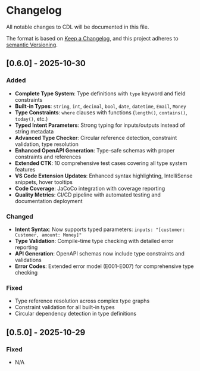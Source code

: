 # Changelog
All notable changes to CDL will be documented in this file.

The format is based on [Keep a Changelog](https://keepachangelog.com/en/1.0.0/),
and this project adheres to [semantic Versioning](https://semver.org/spec/v2.0.0.html).

## [0.6.0] - 2025-10-30

### Added
- **Complete Type System**: Type definitions with `type` keyword and field constraints
- **Built-in Types**: `string`, `int`, `decimal`, `bool`, `date`, `datetime`, `Email`, `Money`
- **Type Constraints**: `where` clauses with functions (`length()`, `contains()`, `today()`, etc.)
- **Typed Intent Parameters**: Strong typing for inputs/outputs instead of string metadata
- **Advanced Type Checker**: Circular reference detection, constraint validation, type resolution
- **Enhanced OpenAPI Generation**: Type-safe schemas with proper constraints and references
- **Extended CTK**: 10 comprehensive test cases covering all type system features
- **VS Code Extension Updates**: Enhanced syntax highlighting, IntelliSense snippets, hover tooltips
- **Code Coverage**: JaCoCo integration with coverage reporting
- **Quality Metrics**: CI/CD pipeline with automated testing and documentation deployment

### Changed
- **Intent Syntax**: Now supports typed parameters: `inputs: "[customer: Customer, amount: Money]"`
- **Type Validation**: Compile-time type checking with detailed error reporting
- **API Generation**: OpenAPI schemas now include type constraints and validations
- **Error Codes**: Extended error model (E001-E007) for comprehensive type checking

### Fixed
- Type reference resolution across complex type graphs
- Constraint validation for all built-in types
- Circular dependency detection in type definitions

## [0.5.0] - 2025-10-29

### Fixed
- N/A
